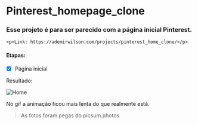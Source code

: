 # Pinterest_homepage_clone
<h3>Esse projeto é para ser parecido com a página inicial Pinterest.</h3>

	<p>Link: https://ademirwilson.com/projects/pinterest_home_clone/</p> 
<h4>Etapas:</h4>

- [x] Página inicial

Resultado:

![Home](https://github.com/AdemirWilson/Pinterest_clone/blob/main/Outros/Home.gif)

No gif a animação ficou mais lenta do que realmente está.
>As fotos foram pegas do picsum.photos
